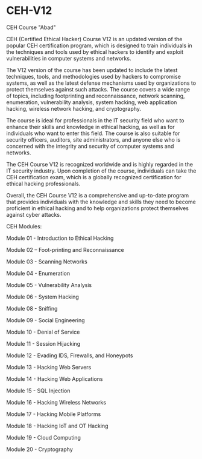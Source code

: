 # CEH-V12
CEH Course "Abad"

CEH (Certified Ethical Hacker) Course V12 is an updated version of the popular CEH certification program, which is designed to train individuals in the techniques and tools used by ethical hackers to identify and exploit vulnerabilities in computer systems and networks.

The V12 version of the course has been updated to include the latest techniques, tools, and methodologies used by hackers to compromise systems, as well as the latest defense mechanisms used by organizations to protect themselves against such attacks. The course covers a wide range of topics, including footprinting and reconnaissance, network scanning, enumeration, vulnerability analysis, system hacking, web application hacking, wireless network hacking, and cryptography.

The course is ideal for professionals in the IT security field who want to enhance their skills and knowledge in ethical hacking, as well as for individuals who want to enter this field. The course is also suitable for security officers, auditors, site administrators, and anyone else who is concerned with the integrity and security of computer systems and networks.

The CEH Course V12 is recognized worldwide and is highly regarded in the IT security industry. Upon completion of the course, individuals can take the CEH certification exam, which is a globally recognized certification for ethical hacking professionals.

Overall, the CEH Course V12 is a comprehensive and up-to-date program that provides individuals with the knowledge and skills they need to become proficient in ethical hacking and to help organizations protect themselves against cyber attacks.

CEH Modules:

Module 01 - Introduction to Ethical Hacking 

Module 02 – Foot-printing and Reconnaissance 

Module 03 - Scanning Networks 

Module 04 - Enumeration 

Module 05 - Vulnerability Analysis 

Module 06 - System Hacking 

Module 08 - Sniffing  

Module 09 - Social Engineering 

Module 10 - Denial of Service 

Module 11 - Session Hijacking

Module 12 - Evading IDS, Firewalls, and Honeypots 

Module 13 - Hacking Web Servers 

Module 14 - Hacking Web Applications 

Module 15 - SQL Injection 

Module 16 - Hacking Wireless Networks 

Module 17 - Hacking Mobile Platforms 

Module 18 - Hacking IoT and OT Hacking 

Module 19 - Cloud Computing 

Module 20 - Cryptography 
